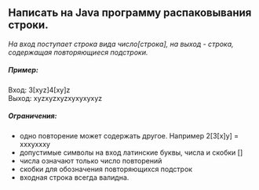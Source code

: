 ## Написать на Java  программу распаковывания строки.
*На вход поступает строка вида число[строка], на выход - строка, содержащая повторяющиеся подстроки.*
##### Пример:
Вход: 3[xyz]4[xy]z\
Выход: xyzxyzxyzxyxyxyxyz

##### Ограничения:
- одно повторение может содержать другое. Например 2[3[x]y] = xxxyxxxy
- допустимые символы на вход латинские буквы, числа и скобки []
- числа означают только число повторений
- скобки для обозначения повторяющихся подстрок
- входная строка всегда валидна.
